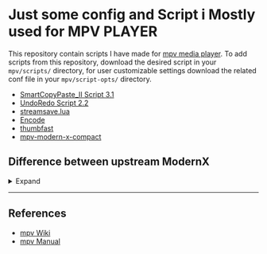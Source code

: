 # Just some config and Script i Mostly used for MPV PLAYER

This repository contain scripts I have made for [mpv media player](https://github.com/mpv-player/mpv/).
To add scripts from this repository, download the desired script in your `mpv/scripts/` directory, for user customizable settings download the related conf file in your `mpv/script-opts/` directory.


* [SmartCopyPaste_II Script 3.1](https://github.com/Eisa01/mpv-scripts#smartcopypaste_ii)
* [UndoRedo Script 2.2](https://github.com/Eisa01/mpv-scripts#undoredo)
* [streamsave.lua](https://github.com/Sagnac/streamsave)
* [Encode](https://github.com/occivink/mpv-scripts#encodelua)
* [thumbfast](https://github.com/po5/thumbfast)
* [mpv-modern-x-compact](https://github.com/1-minute-to-midnight/mpv-modern-x-compact)

## Difference between upstream ModernX
<details>
<summary>Expand</summary>

### How to use mpv for streaming, streaming+record
## [streamsave.lua](https://raw.githubusercontent.com/Sagnac/streamsave/master/streamsave.lua "streamsave.lua")

[mpv](https://github.com/mpv-player/mpv "mpv") script aimed at saving live streams and clipping online videos without encoding.

Essentially a wrapper around mpv's cache dumping commands, the script adds the following functionality:

* Automatic determination of the output file name and format;
* Option to specify the preferred output directory;
* Switch between 3 different dump modes:
  * clip mode;
  * full/continuous dump;
  * write from beginning to current position;
* Prevention of file overwrites;
* Acceptance of inverted loop ranges, allowing the end point to be set first;
* Dynamic chapter indicators on the OSC displaying the clipping interval;
* Automated stream saving;
* Workaround for some DAI HLS streams served from .m3u8 where the host changes.

By default the A-B loop points (set using the `l` key in mpv) determine the portion of the cache written to disk.

----

Default keybinds:

`Ctrl+z` dumps cache to disk

`Alt+z` cycles dump mode

`Alt+x` aligns loop points to keyframes (pressing again will restore the initial loop points)

`Ctrl+x` stops continuous dumping

</details>

----

## References

- [mpv Wiki](https://github.com/mpv-player/mpv/wiki)
- [mpv Manual](https://mpv.io/manual/master)


